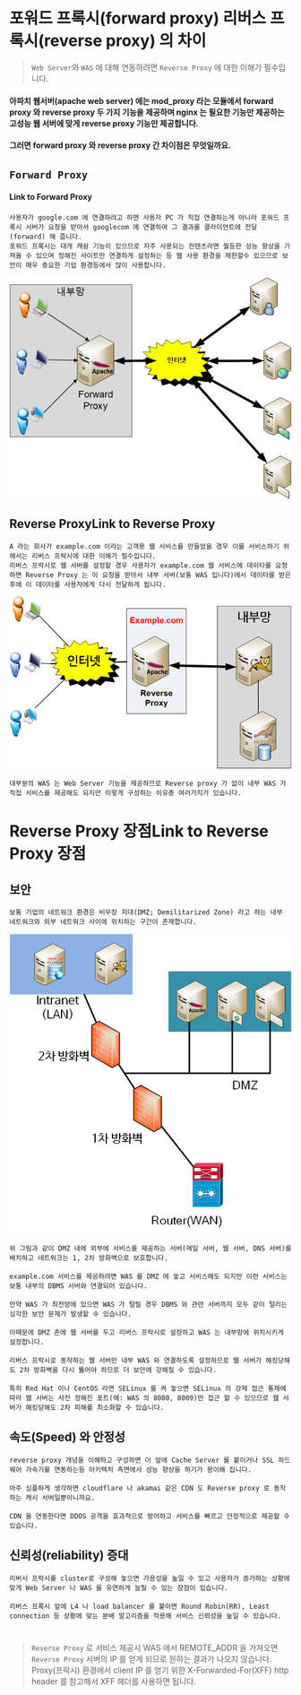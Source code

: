 # 포워드 프록시(forward proxy) 리버스 프록시(reverse proxy) 의 차이


> `Web Server`와 `WAS` 에 대해 연동하려면 `Reverse Proxy` 에 대한 이해가 필수입니다.

#### 아파치 웹서버(apache web server) 에는 mod_proxy 라는 모듈에서 forward proxy 와 reverse proxy  두 가지 기능을 제공하며 nginx 는 필요한 기능만 제공하는 고성능 웹 서버에 맞게 reverse proxy 기능만 제공합니다.

#### 그러면 forward proxy 와 reverse proxy 간 차이점은 무엇일까요.

## `Forward Proxy`

#### Link to Forward Proxy
```
사용자가 google.com 에 연결하려고 하면 사용자 PC 가 직접 연결하는게 아니라 포워드 프록시 서버가 요청을 받아서 googlecom 에 연결하여 그 결과를 클라이언트에 전달(forward) 해 줍니다.
포워드 프록시는 대개 캐슁 기능이 있으므로 자주 사용되는 컨텐츠라면 월등한 성능 향상을 가져올 수 있으며 정해진 사이트만 연결하게 설정하는 등 웹 사용 환경을 제한할수 있으므로 보안이 매우 중요한 기업 환경등에서 많이 사용합니다.
```

![proxy](../img/proxy.png)

## Reverse ProxyLink to Reverse Proxy

```
A 라는 회사가 example.com 이라는 고객용 웹 서비스를 만들었을 경우 이를 서비스하기 위해서는 리버스 프락시에 대한 이해가 필수입니다.
리버스 프락시로 웹 서버를 설정할 경우 사용자가 example.com 웹 서비스에 데이타를 요청하면 Reverse Proxy 는 이 요청을 받아서 내부 서버(보통 WAS 입니다)에서 데이타를 받은후에 이 데이타를 사용자에게 다시 전달하게 됩니다.
```

![proxy](../img/proxy2.png)

```
대부분의 WAS 는 Web Server 기능을 제공하므로 Reverse proxy 가 없이 내부 WAS 가 직접 서비스를 제공해도 되지만 이렇게 구성하는 이유중 여러가지가 있습니다.
```

# Reverse Proxy 장점Link to Reverse Proxy 장점

## 보안
```
보통 기업의 네트워크 환경은 비무장 지대(DMZ; Demilitarized Zone) 라고 하는 내부 네트워크와 외부 네트워크 사이에 위치하는 구간이 존재합니다.
```
![proxy](../img/proxy3.png)

```
위 그림과 같이 DMZ 내에 외부에 서비스를 제공하는 서버(메일 서버, 웹 서버, DNS 서버)를 배치하고 네트워크는 1, 2차 방화벽으로 보호합니다.

example.com 서비스를 제공하려면 WAS 를 DMZ 에 놓고 서비스해도 되지만 이런 서비스는 보통 내부의 DBMS 서버와 연결되어 있습니다.

만약 WAS 가 최전방에 있으면 WAS 가 털릴 경우 DBMS 와 관련 서버까지 모두 같이 털리는 심각한 보안 문제가 발생할 수 있습니다.

이때문에 DMZ 존에 웹 서버를 두고 리버스 프락시로 설정하고 WAS 는 내부망에 위치시키게 설정합니다.

리버스 프락시로 동작하는 웹 서버만 내부 WAS 와 연결하도록 설정하므로 웹 서버가 해킹당해도 2차 방화벽을 다시 뚫어야 하므로 더 보안에 강해질 수 있습니다.

특히 Red Hat 이나 CentOS 라면 SELinux 를 켜 놓으면 SELinux 의 강제 접근 통제에 따라 웹 서버는 사전 정해진 포트(예: WAS 의 8080, 8009)만 접근 할 수 있으므로 웹 서버가 해킹당해도 2차 피해를 최소화할 수 있습니다.
```

## 속도(Speed) 와 안정성

```
reverse proxy 개념을 이해하고 구성하면 이 앞에 Cache Server 를 붙이거나 SSL 하드웨어 가속기를 연동하는등 아키텍처 측면에서 성능 향상을 하기가 용이해 집니다.

아주 심플하게 생각하면 cloudflare 나 akamai 같은 CDN 도 Reverse proxy 로 동작하는 캐시 서버일뿐이니까요.

CDN 을 연동한다면 DDOS 공격을 효과적으로 방어하고 서비스를 빠르고 안정적으로 제공할 수 있습니다.
```

## 신뢰성(reliability) 증대
```
리버시 프락시를 cluster로 구성해 놓으면 가용성을 높일 수 있고 사용자가 증가하는 상황에 맞게 Web Server 나 WAS 를 유연하게 늘릴 수 있는 장점이 있습니다.

리버스 프록시 앞에 L4 나 load balancer 를 붙이면 Round Robin(RR), Least connection 등 상황에 맞는 분배 알고리즘을 적용해 서비스 신뢰성을 높일 수 있습니다.
```

#

> `Reverse Proxy` 로 서비스 제공시 WAS 에서 REMOTE_ADDR 을 가져오면 `Reverse Proxy` 서버의 IP 를 얻게 되므로 원하는 결과가 나오지 않습니다. Proxy(프락시) 환경에서 client IP 를 얻기 위한 X-Forwarded-For(XFF) http header 를 참고해서 XFF 헤더를 사용하면 됩니다.




